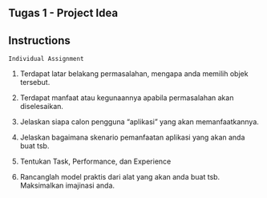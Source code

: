 ## Tugas 1 - Project Idea

## Instructions
`Individual Assignment`

1. Terdapat latar belakang permasalahan, mengapa anda memilih objek tersebut.

2. Terdapat manfaat atau kegunaannya apabila permasalahan akan diselesaikan.

3. Jelaskan siapa calon pengguna “aplikasi” yang akan memanfaatkannya.

4. Jelaskan bagaimana skenario pemanfaatan aplikasi yang akan anda buat tsb.

5. Tentukan Task, Performance, dan Experience

6. Rancanglah model praktis dari alat yang akan anda buat tsb. Maksimalkan imajinasi anda.
